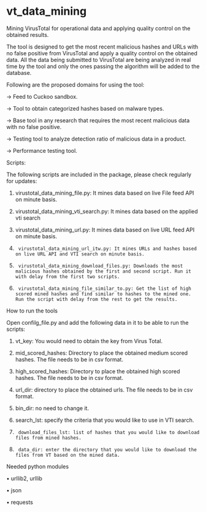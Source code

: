 # vt_data_mining
Mining VirusTotal for operational data and applying quality control on the obtained results.

The tool is designed to get the most recent malicious hashes and URLs with no false positive from VirusTotal and apply a quality control on the obtained data. All the data being submitted to VirusTotal are being analyzed in real time by the tool and only the ones passing the algorithm will be added to the database. 


Following are the proposed domains for using the tool: 

-> Feed to Cuckoo sandbox. 

-> Tool to obtain categorized hashes based on malware types. 

-> Base tool in any research that requires the most recent malicious data with no false positive. 

-> Testing tool to analyze detection ratio of malicious data in a product. 

-> Performance testing tool.


Scripts:

The following scripts are included in the package, please check regularly for updates:

1.	virustotal_data_mining_file.py: It mines data based on live File feed API on minute basis. 

2.	virustotal_data_mining_vti_search.py: It mines data based on the applied vti search

3.	virustotal_data_mining_url.py: It mines data based on live URL feed API on minute basis.

4.      virustotal_data_mining_url_itw.py: It mines URLs and hashes based on live URL API and VTI search on minute basis.

5.      virustotal_data_mining_download_files.py: Downloads the most malicious hashes obtained by the first and second script. Run it with delay from the first two scripts.

6.      virustotal_data_mining_file_similar_to.py: Get the list of high scored mined hashes and find similar to hashes to the mined one. Run the script with delay from the rest to get the results.



How to run the tools

Open confilg_file.py and add the following data in it to be able to run the scripts:

1.	vt_key: You would need to obtain the key from Virus Total.

2.	mid_scored_hashes: Directory to place the obtained medium scored hashes. The file needs to be in csv format.

3.	high_scored_hashes: Directory to place the obtained high scored hashes. The file needs to be in csv format.

4.	url_dir: directory to place the obtained urls. The file needs to be in csv format.

5.	bin_dir: no need to change it.

6.	search_lst: specify the criteria that you would like to use in VTI search.

7.      download_files_lst: list of hashes that you would like to download files from mined hashes. 

8.      data_dir: enter the directory that you would like to download the files from VT based on the mined data.


Needed python modules

•	urllib2, urllib

•	json

•	requests

